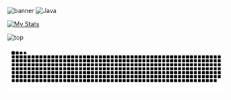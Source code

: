 ![banner](https://github.com/user-attachments/assets/134195dc-e30e-406a-ad7d-d7342596042f)
![Java](https://img.shields.io/badge/java-%23ED8B00.svg?style=for-the-badge&logo=openjdk&logoColor=white)

[![My Stats](https://awesome-github-stats.azurewebsites.net/user-stats/giant-nova?cardType=octocat&theme=github-dark&preferLogin=false&Border=0F90DD)](https://git.io/awesome-stats-card)

![top](https://github-readme-stats.vercel.app/api/top-langs/?username=giant-nova&theme=blueberry&show_icons=true&hide_border=false&layout=compact)

<a href="https://github.com/giant-nova/giant-nova/blob/main/github-user-contribution.svg" rel="nofollow"><img src="https://github.com/giant-nova/giant-nova/blob/main/github-user-contribution.svg" alt="contributions" data-canonical-src="https://github.com/giant-nova/giant-nova/blob/main/github-user-contribution.svg" style="max-width:100%;"></a>
